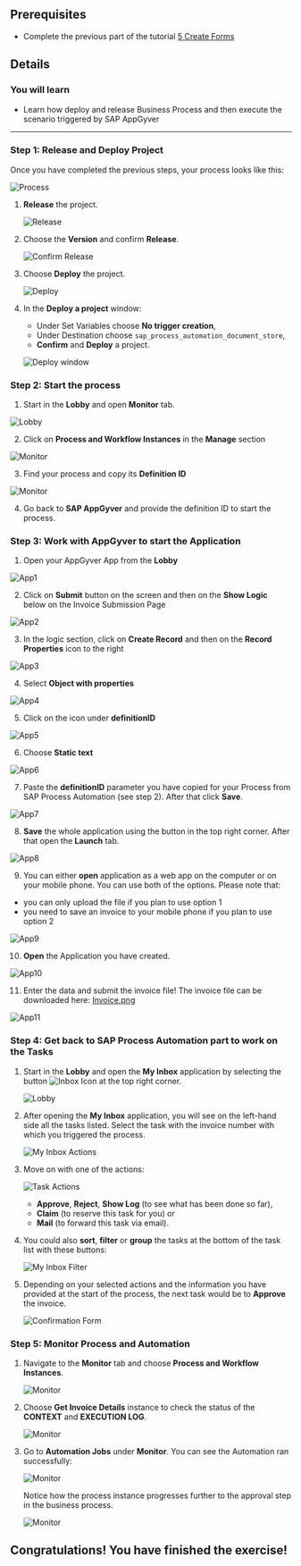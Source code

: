 ## Prerequisites
- Complete the previous part of the tutorial [5 Create Forms](https://github.com/SAP-samples/process-automation-enablement/tree/main/Workshops/LCNC_Roadshow/Build%20Process%20Automation/5%20Create%20Forms/spa-dox-forms.md)

## Details
### You will learn
  - Learn how deploy and release Business Process and then execute the scenario triggered by SAP AppGyver 

---

### Step 1: Release and Deploy Project

Once you have completed the previous steps, your process looks like this:

![Process](002N.png)

1. **Release** the project.

    ![Release](003.png)

2. Choose the **Version** and confirm **Release**.

    ![Confirm Release](1004.png)

3. Choose **Deploy** the project.

    ![Deploy](1005.png)

4. In the **Deploy a project** window:

    - Under Set Variables choose **No trigger creation**,
    - Under Destination choose `sap_process_automation_document_store`,
    - **Confirm** and **Deploy** a project.

    ![Deploy window](004N.png)

### Step 2: Start the process

1. Start in the **Lobby** and open **Monitor** tab.

 ![Lobby](RUN1.png)

2. Click on **Process and Workflow Instances** in the **Manage** section

![Monitor](RUN2.png)

3. Find your process and copy its **Definition ID**

![Monitor](RUN3.png)

4. Go back to **SAP AppGyver** and provide the definition ID to start the process.

### Step 3: Work with AppGyver to start the Application

1. Open your AppGyver App from the **Lobby**

![App1](APP1.png)

2. Click on **Submit** button on the screen and then on the **Show Logic** below on the Invoice Submission Page

![App2](APP2.png)

3. In the logic section, click on **Create Record** and then on the **Record Properties** icon to the right

![App3](APP3.png)

4. Select **Object with properties**

![App4](APP4.png)

5. Click on the icon under **definitionID**

![App5](APP5.png)

6. Choose **Static text**

![App6](APP6.png)

7. Paste the **definitionID** parameter you have copied for your Process from SAP Process Automation (see step 2). After that click **Save**.

![App7](APP7.png)

8. **Save** the whole application using the button in the top right corner. After that open the **Launch** tab.

![App8](APP8.png)

9. You can either **open** application as a web app on the computer or on your mobile phone. You can use both of the options. Please note that: 
- you can only upload the file if you plan to use option 1
- you need to save an invoice to your mobile phone if you plan to use option 2

![App9](APP9.png)

10. **Open** the Application you have created.

![App10](APP10.png)

11. Enter the data and submit the invoice file!
The invoice file can be downloaded here: [Invoice.png](Invoice.png)

![App11](APP11.png)

### Step 4: Get back to SAP Process Automation part to work on the Tasks

1. Start in the **Lobby** and open the **My Inbox** application by selecting the button ![Inbox Icon](02_Inbox_Icon.png) at the top right corner.

    ![Lobby](01_Lobby.png)

2. After opening the **My Inbox** application, you will see on the left-hand side all the tasks listed. Select the task with the invoice number with which you triggered the process.

    ![My Inbox Actions](03_MyInbox_Actions.png)

3. Move on with one of the actions:

    ![Task Actions](04_TaskActions.png)

      - **Approve**, **Reject**, **Show Log** (to see what has been done so far),
      - **Claim** (to reserve this task for you) or
      - **Mail** (to forward this task via email).

4. You could also **sort**, **filter** or **group** the tasks at the bottom of the task list with these buttons:

    ![My Inbox Filter](05_MyInbox_Filter.png)

5. Depending on your selected actions and the information you have provided at the start of the process, the next task would be to **Approve** the invoice.

    ![Confirmation Form](06_ConfirmationForm.png)

### Step 5: Monitor Process and Automation

1. Navigate to the **Monitor** tab and choose **Process and Workflow Instances**.

    ![Monitor](01_Monitor.png)

2. Choose **Get Invoice Details** instance to check the status of the **CONTEXT** and **EXECUTION LOG**.

    ![Monitor](02_Process_and_Workflow.png)

3. Go to **Automation Jobs** under **Monitor**.
   You can see the Automation ran successfully:

    ![Monitor](03_Automations_Jobs.png)

    Notice how the process instance progresses further to the approval step in the business process.

    ![Monitor](05_Monitor_Process_and_Workflow.png)

Congratulations! You have finished the exercise!
---
